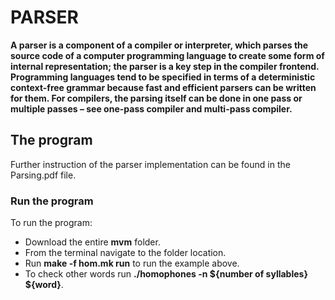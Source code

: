 <h1>PARSER</h1>
<section>
<p><strong>
 A parser is a component of a compiler or interpreter, which parses the source code of a computer programming language to create some form of internal representation; the parser is a key step in the compiler frontend. Programming languages tend to be specified in terms of a deterministic context-free grammar because fast and efficient parsers can be written for them. For compilers, the parsing itself can be done in one pass or multiple passes – see one-pass compiler and multi-pass compiler.    </strong><br/>
</p>
<h2>The program</h2>
<p>
    Further instruction of the parser implementation can be found in the Parsing.pdf file.
</p>

</section>
<section>
<h3>Run the program</h3>
<p>To run the program:</p>
<ul>
    <li>Download the entire <strong>mvm</strong> folder.</li>
    <li>From the terminal navigate to the folder location.</li>
    <li>Run <strong>make -f hom.mk run</strong> to run the example above.</li> 
    <li>To check other words run <strong>./homophones -n ${number of syllables} ${word}</strong>. <br/>
    </li>

</ul>
</section>
